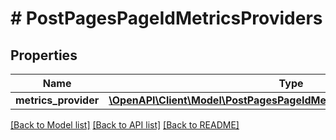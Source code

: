 # # PostPagesPageIdMetricsProviders

## Properties

Name | Type | Description | Notes
------------ | ------------- | ------------- | -------------
**metrics_provider** | [**\OpenAPI\Client\Model\PostPagesPageIdMetricsProvidersMetricsProvider**](PostPagesPageIdMetricsProvidersMetricsProvider.md) |  | [optional]

[[Back to Model list]](../../README.md#models) [[Back to API list]](../../README.md#endpoints) [[Back to README]](../../README.md)
